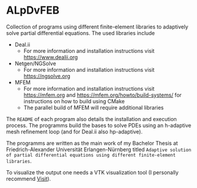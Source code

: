 # ALpDvFEB
Collection of programs using different finite-element libraries to adaptively solve partial differential equations.
The used libraries include 
- Deal.ii
  - For more information and installation instructions visit <https://www.dealii.org>
- Netgen/NGSolve
  - For more information and installation instructions visit <https://ngsolve.org>
- MFEM
  - For more information and installation instructions visit <https://mfem.org> and <https://mfem.org/howto/build-systems/> for instructions on how to build using CMake
  - The parallel build of MFEM will require additional libraries
  
The `README` of each program also details the installation and execution process.
The programms build the bases to solve PDEs using an h-adaptive mesh refinement loop (and for Deal.ii also hp-adaptive).

The programms are written as the main work of my Bachelor Thesis at Friedrich-Alexander Universität Erlangen-Nürnberg titled `Adaptive solution of partial differential equations using different finite-element libraries`.

To visualize the output one needs a VTK visualization tool (I personally recommend [Visit](https://visit-dav.github.io/visit-website/index.html)).

